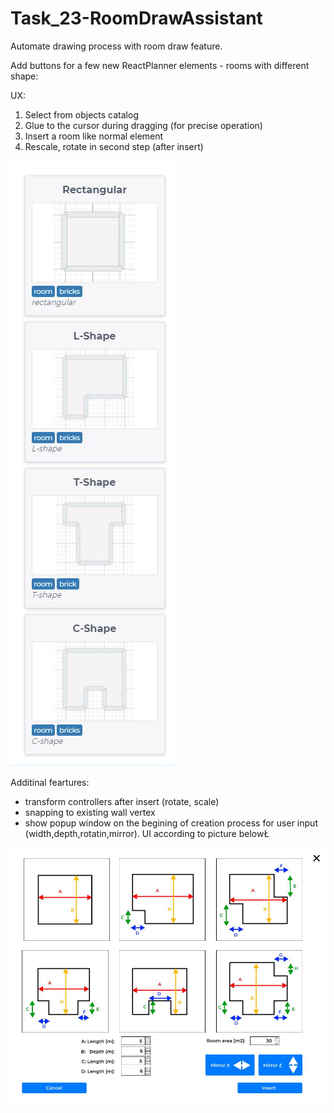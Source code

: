 # Task_23-RoomDrawAssistant

Automate drawing process with room draw feature.

Add buttons for a few new ReactPlanner elements - rooms with different shape:

UX:

1. Select from objects catalog
2. Glue to the cursor during dragging (for precise operation)
3. Insert a room like normal element
4. Rescale, rotate in second step (after insert)

![rooms](rooms.JPG)

Additinal feartures:

- transform controllers after insert (rotate, scale)
- snapping to existing wall vertex
- show popup window on the begining of creation process for user input (width,depth,rotatin,mirror). UI according to picture belowŁ

![Room creator](Room_creator.JPG)
